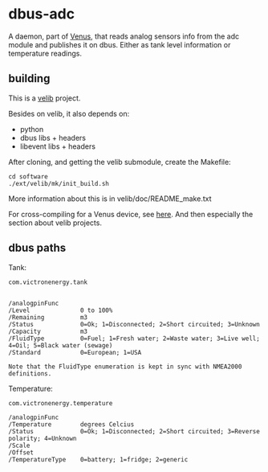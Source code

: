 # dbus-adc

A daemon, part of [Venus](https://github.com/victronenergy/venus/), that reads
analog sensors info from the adc module and publishes it on dbus. Either as
tank level information or temperature readings.

## building

This is a [velib](https://github.com/victronenergy/velib/) project.

Besides on velib, it also depends on:

- python
- dbus libs + headers
- libevent libs + headers

After cloning, and getting the velib submodule, create the Makefile:      

    cd software
    ./ext/velib/mk/init_build.sh

More information about this is in velib/doc/README_make.txt

For cross-compiling for a Venus device, see
[here](https://www.victronenergy.com/live/open_source:ccgx:setup_development_environment).
And then especially the section about velib projects.

## dbus paths

Tank:

```
com.victronenergy.tank


/analogpinFunc
/Level              0 to 100%
/Remaining          m3
/Status             0=Ok; 1=Disconnected; 2=Short circuited; 3=Unknown
/Capacity           m3
/FluidType          0=Fuel; 1=Fresh water; 2=Waste water; 3=Live well; 4=Oil; 5=Black water (sewage)
/Standard           0=European; 1=USA

Note that the FluidType enumeration is kept in sync with NMEA2000 definitions.
```

Temperature:

```
com.victronenergy.temperature

/analogpinFunc
/Temperature        degrees Celcius
/Status             0=Ok; 1=Disconnected; 2=Short circuited; 3=Reverse polarity; 4=Unknown
/Scale
/Offset
/TemperatureType    0=battery; 1=fridge; 2=generic
```
